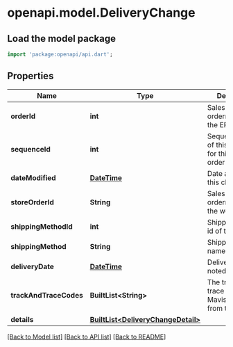 # openapi.model.DeliveryChange

## Load the model package
```dart
import 'package:openapi/api.dart';
```

## Properties
Name | Type | Description | Notes
------------ | ------------- | ------------- | -------------
**orderId** | **int** | Sales ordernumber of the ERP | [optional] 
**sequenceId** | **int** | Sequencenumber of this delivery for this specific order | [optional] 
**dateModified** | [**DateTime**](DateTime.md) | Date and time of this change | [optional] 
**storeOrderId** | **String** | Sales ordernumber of the webshop | [optional] 
**shippingMethodId** | **int** | Shipping method id of the ERP | [optional] 
**shippingMethod** | **String** | Shipping method name of the ERP | [optional] 
**deliveryDate** | [**DateTime**](DateTime.md) | Deliverydate as noted in the ERP | [optional] 
**trackAndTraceCodes** | **BuiltList&lt;String&gt;** | The track and trace codes as Mavis received from the WMS | [optional] 
**details** | [**BuiltList&lt;DeliveryChangeDetail&gt;**](DeliveryChangeDetail.md) |  | [optional] 

[[Back to Model list]](../README.md#documentation-for-models) [[Back to API list]](../README.md#documentation-for-api-endpoints) [[Back to README]](../README.md)


